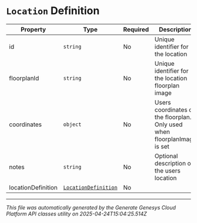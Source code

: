 # `Location` Definition

| Property | Type | Required | Description |
|----------|------|----------|-------------|
| id | `string` | No | Unique identifier for the location |
| floorplanId | `string` | No | Unique identifier for the location floorplan image |
| coordinates | `object` | No | Users coordinates on the floorplan. Only used when floorplanImage is set |
| notes | `string` | No | Optional description on the users location |
| locationDefinition | [`LocationDefinition`](locationdefinition-definition.md) | No |  |

---

*This file was automatically generated by the Generate Genesys Cloud Platform API classes utility on 2025-04-24T15:04:25.514Z*